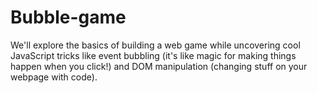 # Bubble-game
We'll explore the basics of building a web game while uncovering cool JavaScript tricks like event bubbling (it's like magic for making things happen when you click!) and DOM manipulation (changing stuff on your webpage with code).
